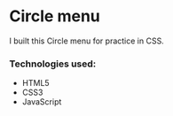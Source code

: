<h1>Circle menu</h1>
<p> I built this Circle menu for practice in CSS.</p>

<h3>Technologies used:</h3>
<ul>
<li>HTML5</li>
<li>CSS3</li>
<li>JavaScript</li>
</ul>
